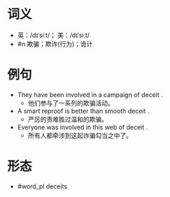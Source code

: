 # 词义
- 英：/dɪˈsiːt/； 美：/dɪˈsiːt/
- #n 欺骗；欺诈(行为)；诡计
# 例句
- They have been involved in a campaign of deceit .
	- 他们参与了一系列的欺骗活动。
- A smart reproof is better than smooth deceit .
	- 严厉的责难胜过温和的欺骗。
- Everyone was involved in this web of deceit .
	- 所有人都牵涉到这起诈骗勾当之中了。
# 形态
- #word_pl deceits
